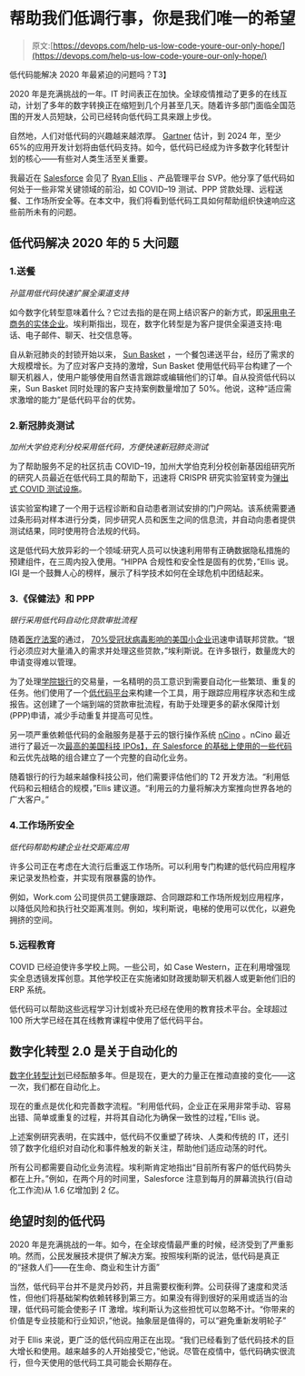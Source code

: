 # 帮助我们低调行事，你是我们唯一的希望

> 原文:[https://devops.com/help-us-low-code-youre-our-only-hope/](https://devops.com/help-us-low-code-youre-our-only-hope/)

低代码能解决 2020 年最紧迫的问题吗？T3】

2020 年是充满挑战的一年。IT 时间表正在加快。全球疫情推动了更多的在线互动，计划了多年的数字转换正在缩短到几个月甚至几天。随着许多部门面临全国范围的开发人员短缺，公司已经转向低代码工具来跟上步伐。

自然地，人们对低代码的兴趣越来越浓厚。 [Gartner](https://www.outsystems.com/1/low-code-application-platforms-gartner/) 估计，到 2024 年，至少 65%的应用开发计划将由低代码支持。如今，低代码已经成为许多数字化转型计划的核心——有些对人类生活至关重要。

我最近在 [Salesforce](https://www.salesforce.com/) 会见了 [Ryan Ellis](https://www.linkedin.com/in/ryanpellis) 、产品管理平台 SVP。他分享了低代码如何处于一些非常关键领域的前沿，如 COVID–19 测试、PPP 贷款处理、远程送餐、工作场所安全等。在本文中，我们将看到低代码工具如何帮助组织快速响应这些前所未有的问题。

## 低代码解决 2020 年的 5 大问题

### 1.送餐

*孙篮用低代码快速扩展全渠道支持*

如今数字化转型意味着什么？它过去指的是在网上结识客户的新方式，即[采用电子商务的实体企业](https://devops.com/devops-and-retail-transforming-brick-and-mortar-to-brick-and-click/)。埃利斯指出，现在，数字化转型是为客户提供全渠道支持:电话、电子邮件、聊天、社交信息等。

自从新冠肺炎的封锁开始以来， [Sun Basket](https://sunbasket.com/) ，一个餐包递送平台，经历了需求的大规模增长。为了应对客户支持的激增，Sun Basket 使用低代码平台构建了一个聊天机器人，使用户能够使用自然语言跟踪或编辑他们的订单。自从投资低代码以来，Sun Basket 同时处理的客户支持案例数量增加了 50%。他说，这种“适应需求激增的能力”是低代码平台的优势。

### 2.新冠肺炎测试

*加州大学伯克利分校采用低代码，方便快速新冠肺炎测试*

为了帮助服务不足的社区抗击 COVID–19，加州大学伯克利分校创新基因组研究所的研究人员最近在低代码工具的帮助下，迅速将 CRISPR 研究实验室转变为[弹出式 COVID 测试设施](https://www.wired.com/story/crispr-lab-turned-pop-up-covid-testing-center/)。

该实验室构建了一个用于远程诊断和自动患者测试安排的门户网站。该系统需要通过条形码对样本进行分类，同步研究人员和医生之间的信息流，并自动向患者提供测试结果，同时使用符合法规的代码。

这是低代码大放异彩的一个领域:研究人员可以快速利用带有正确数据隐私措施的预建组件，在三周内投入使用。“HIPPA 合规性和安全性是固有的优势，”Ellis 说。IGI 是一个鼓舞人心的榜样，展示了科学技术如何在全球危机中团结起来。

### 3.《保健法》和 PPP

*银行采用低代码自动化贷款审批流程*

随着[医疗法案](https://home.treasury.gov/policy-issues/cares)的通过， [70%受冠状病毒影响的美国小企业](https://www.forbes.com/sites/sarahhansen/2020/04/10/most-small-businesses-applied-to-the-paycheck-protection-program-and-most-are-still-waiting-for-the-money/#3c7d575854fb)迅速申请联邦贷款。“银行必须应对大量涌入的需求并处理这些贷款，”埃利斯说。在许多银行，数量庞大的申请变得难以管理。

为了处理[学院银行](https://www.academybank.com/)的交易量，一名精明的员工意识到需要自动化一些繁琐、重复的任务。他们使用了一个[低代码平台](https://www.salesforce.com/company/news-press/stories/2020/6/salesforce-academy-bank/)来构建一个工具，用于跟踪应用程序状态和生成报告。这创建了一个端到端的贷款审批流程，有助于处理更多的薪水保障计划(PPP)申请，减少手动重复并提高可见性。

另一项严重依赖低代码的金融服务是基于云的银行操作系统 [nCino](https://www.ncino.com/) 。nCino 最近进行了最近一次[最高的美国科技 IPOs】，在 Salesforce 的基础上使用](https://www.nasdaq.com/articles/ncino-jumps-195-in-biggest-ipo-pop-for-a-us-tech-company-since-the-internet-bubble-2020-07)[的一些代码](https://devops.com/how-some-code-platforms-perform-a-balancing-act/)和云优先战略的组合建立了一个完整的自动化业务。

随着银行的行为越来越像科技公司，他们需要评估他们的 T2 开发方法。“利用低代码和云相结合的规模，”Ellis 建议道。“利用云的力量将解决方案推向世界各地的广大客户。”

### 4.工作场所安全

*低代码帮助构建企业社交距离应用*

许多公司正在考虑在大流行后重返工作场所。可以利用专门构建的低代码应用程序来记录发热检查，并实现有限暴露的协作。

例如，Work.com 公司提供员工健康跟踪、合同跟踪和工作场所规划应用程序，以降低风险和执行社交距离准则。例如，埃利斯说，电梯的使用可以优化，以避免拥挤的空间。

### 5.远程教育

COVID 已经迫使许多学校上网。一些公司，如 Case Western，正在利用增强现实全息透镜发挥创意。其他学校正在实施诸如财政援助聊天机器人或更新他们旧的 ERP 系统。

低代码可以帮助这些远程学习计划或补充已经在使用的教育技术平台。全球超过 100 所大学已经在其在线教育课程中使用了低代码平台。

## 数字化转型 2.0 是关于自动化的

[数字化转型计划](https://devops.com/6-examples-of-digital-transformation-at-adobe-summit-keynote/)已经酝酿多年。但是现在，更大的力量正在推动直接的变化——这一次，我们都在自动化上。

现在的重点是优化和完善数字流程。“利用低代码，企业正在采用非常手动、容易出错、简单或重复的过程，并将其自动化为确保一致性的过程，”Ellis 说。

上述案例研究表明，在实践中，低代码不仅重塑了砖块、人类和传统的 IT，还引领了数字化组织对自动化和事件触发的新关注，帮助他们适应动荡的时代。

所有公司都需要自动化业务流程。埃利斯肯定地指出“目前所有客户的低代码势头都在上升。”例如，在两个月的时间里，Salesforce 注意到每月的屏幕流执行(自动化工作流)从 1.6 亿增加到 2 亿。

## 绝望时刻的低代码

2020 年是充满挑战的一年。如今，在全球疫情最严重的时候，经济受到了严重影响。然而，公民发展技术提供了解决方案。按照埃利斯的说法，低代码是真正的“拯救人们——在生命、商业和生计方面”

当然，低代码平台并不是灵丹妙药，并且需要权衡利弊。公司获得了速度和灵活性，但他们将基础架构依赖转移到第三方。如果没有得到很好的采用或适当的治理，低代码可能会使影子 IT 激增。埃利斯认为这些担忧可以忽略不计。“你带来的价值是专业技能和行业知识，”他说。抽象层是值得的，可以“避免重新发明轮子”

对于 Ellis 来说，更广泛的低代码应用正在出现。“我们已经看到了低代码技术的巨大增长和使用。越来越多的人开始接受它，”他说。尽管在疫情中，低代码确实很流行，但今天使用的低代码工具可能会长期存在。